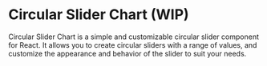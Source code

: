 # Circular Slider Chart (WIP)

Circular Slider Chart is a simple and customizable circular slider component for React. It allows you to create circular sliders with a range of values, and customize the appearance and behavior of the slider to suit your needs.

